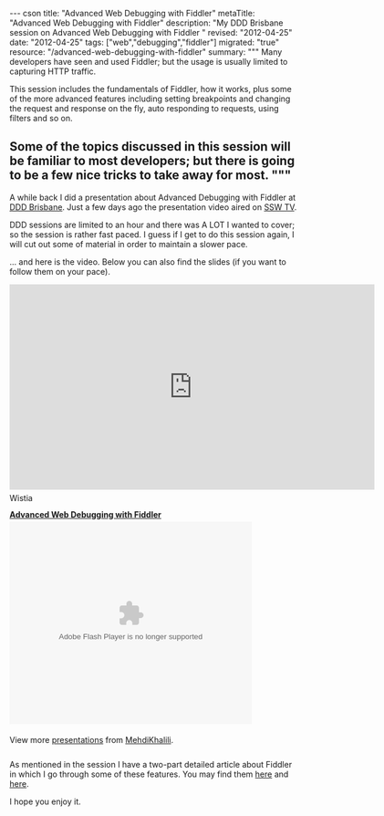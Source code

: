 --- cson
title: "Advanced Web Debugging with Fiddler"
metaTitle: "Advanced Web Debugging with Fiddler"
description: "My DDD Brisbane session on Advanced Web Debugging with Fiddler "
revised: "2012-04-25"
date: "2012-04-25"
tags: ["web","debugging","fiddler"]
migrated: "true"
resource: "/advanced-web-debugging-with-fiddler"
summary: """
Many developers have seen and used Fiddler; but the usage is usually limited to capturing HTTP traffic.

This session includes the fundamentals of Fiddler, how it works, plus some of the more advanced features including setting breakpoints and changing the request and response on the fly, auto responding to requests, using filters and so on. 

Some of the topics discussed in this session will be familiar to most developers; but there is going to be a few nice tricks to take away for most.
"""
---
A while back I did a presentation about Advanced Debugging with Fiddler at [DDD Brisbane][1]. Just a few days ago the presentation video aired on [SSW TV][2]. 

DDD sessions are limited to an hour and there was A LOT I wanted to cover; so the session is rather fast paced. I guess if I get to do this session again, I will cut out some of material in order to maintain a slower pace.

... and here is the video. Below you can also find the slides (if you want to follow them on your pace).

<div id='1335168620475_social_3829'><iframe width="640" height="360" src="http://www.youtube.com/embed/_c_ybxnN-k0?rel=0" frameborder="0" allowfullscreen></iframe></div><div id="1335168620475_social_3829_bar" class="socialbar" style="margin:5px 0;padding:0;position:relative;line-height:20px;text-align:left;"><a href="http://wistia.com" title="video hosting"><img src="http://static.wistia.com/images/badges/wistia_100x96_black.png" width="100" height="16" alt="Wistia"/></a></div><script type="text/javascript" src="https://ajax.googleapis.com/ajax/libs/jquery/1.4.3/jquery.min.js"></script><script type="text/javascript">var socialJQuery = jQuery.noConflict(true);</script><script type="text/javascript" src="http://static.wistia.com/socialbar/socialbar.js"></script><script type="text/javascript">new SocialBar("1335168620475_social_3829", {buttons:["embed","twitter","googleplusone","facebook","email"],url:"http://tv.ssw.com/1713/ddd-brisbane-mehdi-khalili-fiddler",title:"DDD Brisbane – Mehdi Khalili: ‘Advanced Web Debugging with Fiddler’ | SSW TV",badgeUrl:"http://wistia.com",embedCode:"%3Ciframe%20width%3D%22640%22%20height%3D%22360%22%20src%3D%22http%3A//www.youtube.com/embed/_c_ybxnN-k0%3Frel%3D0%22%20frameborder%3D%220%22%20allowfullscreen%3E%3C/iframe%3E%0A"})</script>


<strong style="display:block;margin:12px 0 4px"><a href="http://www.slideshare.net/MehdiKhalili/advanced-web-debugging-with-fiddler-12677998" title="Advanced Web Debugging with Fiddler">Advanced Web Debugging with Fiddler</a></strong><object id="__sse12677998" width="425" height="355"><param name="movie" value="http://static.slidesharecdn.com/swf/ssplayer2.swf?doc=fiddlerwebdebugger-120424211845-phpapp01&stripped_title=advanced-web-debugging-with-fiddler-12677998&userName=MehdiKhalili" /><param name="allowFullScreen" value="true"/><param name="allowScriptAccess" value="always"/><param name="wmode" value="transparent"/><embed name="__sse12677998" src="http://static.slidesharecdn.com/swf/ssplayer2.swf?doc=fiddlerwebdebugger-120424211845-phpapp01&stripped_title=advanced-web-debugging-with-fiddler-12677998&userName=MehdiKhalili" type="application/x-shockwave-flash" allowscriptaccess="always" allowfullscreen="true" wmode="transparent" width="425" height="355"></embed></object><div style="padding:5px 0 12px">View more <a href="http://www.slideshare.net/">presentations</a> from <a href="http://www.slideshare.net/MehdiKhalili">MehdiKhalili</a>.</div>

As mentioned in the session I have a two-part detailed article about Fiddler in which I go through some of these features. You may find them [here][3] and [here][4].

I hope you enjoy it.


  [1]: http://dddbrisbane.com/
  [2]: http://tv.ssw.com/
  [3]: /fiddler-in-action/part-1
  [4]: /fiddler-in-action/part-2